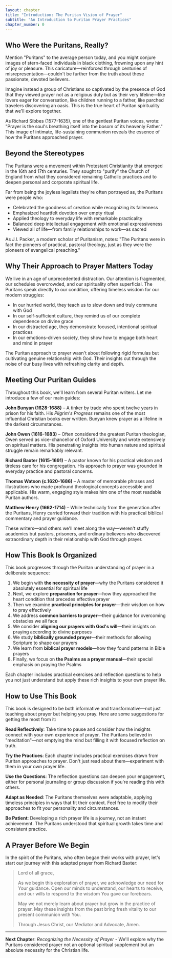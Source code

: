 ```yaml
---
layout: chapter
title: "Introduction: The Puritan Vision of Prayer"
subtitle: "An Introduction to Puritan Prayer Practices"
chapter_number: 0
---
```


## Who Were the Puritans, Really?

Mention "Puritans" to the average person today, and you might conjure images of stern-faced individuals in black clothing, frowning upon any hint of joy or pleasure. This caricature—reinforced through centuries of misrepresentation—couldn't be further from the truth about these passionate, devoted believers.

Imagine instead a group of Christians so captivated by the presence of God that they viewed prayer not as a religious duty but as their very lifeline—like lovers eager for conversation, like children running to a father, like parched travelers discovering an oasis. This is the true heart of Puritan spirituality that we'll explore together.

As Richard Sibbes (1577-1635), one of the gentlest Puritan voices, wrote: "Prayer is the soul's breathing itself into the bosom of its heavenly Father." This image of intimate, life-sustaining communion reveals the essence of how the Puritans approached prayer.

## Beyond the Stereotypes

The Puritans were a movement within Protestant Christianity that emerged in the 16th and 17th centuries. They sought to "purify" the Church of England from what they considered remaining Catholic practices and to deepen personal and corporate spiritual life. 

Far from being the joyless legalists they're often portrayed as, the Puritans were people who:

- Celebrated the goodness of creation while recognizing its fallenness
- Emphasized heartfelt devotion over empty ritual
- Applied theology to everyday life with remarkable practicality
- Balanced deep intellectual engagement with emotional expressiveness
- Viewed all of life—from family relationships to work—as sacred

As J.I. Packer, a modern scholar of Puritanism, notes: "The Puritans were in fact the pioneers of practical, pastoral theology, just as they were the pioneers of evangelical preaching."

## Why Their Approach to Prayer Matters Today

We live in an age of unprecedented distraction. Our attention is fragmented, our schedules overcrowded, and our spirituality often superficial. The Puritans speak directly to our condition, offering timeless wisdom for our modern struggles:

- In our hurried world, they teach us to slow down and truly commune with God
- In our self-sufficient culture, they remind us of our complete dependence on divine grace
- In our distracted age, they demonstrate focused, intentional spiritual practices
- In our emotions-driven society, they show how to engage both heart and mind in prayer

The Puritan approach to prayer wasn't about following rigid formulas but cultivating genuine relationship with God. Their insights cut through the noise of our busy lives with refreshing clarity and depth.

## Meeting Our Puritan Guides

Throughout this book, we'll learn from several Puritan writers. Let me introduce a few of our main guides:

**John Bunyan (1628-1688)** – A tinker by trade who spent twelve years in prison for his faith. His *Pilgrim's Progress* remains one of the most influential Christian books ever written. Bunyan knew prayer as a lifeline in the darkest circumstances.

**John Owen (1616-1683)** – Often considered the greatest Puritan theologian, Owen served as vice-chancellor of Oxford University and wrote extensively on spiritual matters. His penetrating insights into human nature and spiritual struggle remain remarkably relevant.

**Richard Baxter (1615-1691)** – A pastor known for his practical wisdom and tireless care for his congregation. His approach to prayer was grounded in everyday practice and pastoral concerns.

**Thomas Watson (c.1620-1686)** – A master of memorable phrases and illustrations who made profound theological concepts accessible and applicable. His warm, engaging style makes him one of the most readable Puritan authors.

**Matthew Henry (1662-1714)** – While technically from the generation after the Puritans, Henry carried forward their tradition with his practical biblical commentary and prayer guidance.

These writers—and others we'll meet along the way—weren't stuffy academics but pastors, prisoners, and ordinary believers who discovered extraordinary depth in their relationship with God through prayer.

## How This Book Is Organized

This book progresses through the Puritan understanding of prayer in a deliberate sequence:

1. We begin with **the necessity of prayer**—why the Puritans considered it absolutely essential for spiritual life
2. Next, we explore **preparation for prayer**—how they approached the heart condition that precedes effective prayer
3. Then we examine **practical principles for prayer**—their wisdom on how to pray effectively
4. We address **common barriers to prayer**—their guidance for overcoming obstacles we all face
5. We consider **aligning our prayers with God's will**—their insights on praying according to divine purposes
6. We study **biblically grounded prayer**—their methods for allowing Scripture to shape our prayers
7. We learn from **biblical prayer models**—how they found patterns in Bible prayers
8. Finally, we focus on **the Psalms as a prayer manual**—their special emphasis on praying the Psalms

Each chapter includes practical exercises and reflection questions to help you not just understand but apply these rich insights to your own prayer life.

## How to Use This Book

This book is designed to be both informative and transformative—not just teaching about prayer but helping you pray. Here are some suggestions for getting the most from it:

**Read Reflectively**: Take time to pause and consider how the insights connect with your own experience of prayer. The Puritans believed in "meditation"—not emptying the mind but filling it with focused reflection on truth.

**Try the Practices**: Each chapter includes practical exercises drawn from Puritan approaches to prayer. Don't just read about them—experiment with them in your own prayer life.

**Use the Questions**: The reflection questions can deepen your engagement, either for personal journaling or group discussion if you're reading this with others.

**Adapt as Needed**: The Puritans themselves were adaptable, applying timeless principles in ways that fit their context. Feel free to modify their approaches to fit your personality and circumstances.

**Be Patient**: Developing a rich prayer life is a journey, not an instant achievement. The Puritans understood that spiritual growth takes time and consistent practice.

## A Prayer Before We Begin

In the spirit of the Puritans, who often began their works with prayer, let's start our journey with this adapted prayer from Richard Baxter:

> Lord of all grace,
> 
> As we begin this exploration of prayer,
> we acknowledge our need for Your guidance.
> Open our minds to understand,
> our hearts to receive,
> and our wills to respond to the wisdom You gave our forebears.
> 
> May we not merely learn about prayer
> but grow in the practice of prayer.
> May these insights from the past
> bring fresh vitality to our present communion with You.
> 
> Through Jesus Christ, our Mediator and Advocate,
> Amen.

---

**Next Chapter**: *Recognizing the Necessity of Prayer* - We'll explore why the Puritans considered prayer not an optional spiritual supplement but an absolute necessity for the Christian life. 